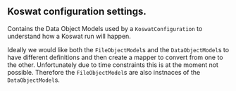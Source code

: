 ## Koswat configuration settings.

Contains the Data Object Models used by a `KoswatConfiguration` to understand how a Koswat run will happen.

Ideally we would like both the `FileObjectModel`s and the `DataObjectModel`s to have different definitions and then create a mapper to convert from one to the other. Unfortunately due to time constraints this is at the moment not possible. Therefore the `FileObjectModel`s are also instnaces of the `DataObjectModel`s.